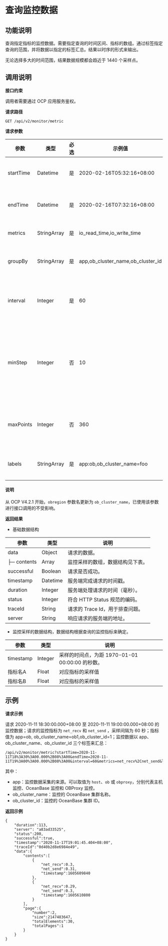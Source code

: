 # 查询监控数据

## 功能说明

查询指定指标的监控数据。需要指定查询的时间区间、指标的数组。通过标签指定查询的范围，并将数据以指定的标签汇总。结果以时序的形式来输出。

无论选择多大的时间范围，结果数据规模都会趋近于 1440 个采样点。

## 调用说明

**接口约束**

调用者需要通过 OCP 应用服务鉴权。

**请求路径**

`GET /api/v2/monitor/metric`

**请求参数**

|     参数     |     类型      | 必选 |            示例值             |       描述        |
|------------|-------------|----|----------------------------|-----------------|
| startTime | Datetime    | 是  | 2020-02-16T05:32:16+08:00  | 监控数据的开始时间。      |
| endTime   | Datetime    | 是  | 2020-02-16T07:32:16+08:00  | 监控数据的结束时间。      |
| metrics    | StringArray | 是  | io_read_time,io_write_time | 监控指标的数组。        |
| groupBy    | StringArray | 是  | app,ob_cluster_name,ob_cluster_id | 监控数据的汇总标签。      |
| interval   | Integer     | 是  | 60                         | 监控数据的时间粒度，单位为秒。 |
| minStep    | Integer     | 否   | 10                         | 查询采样间隔，代表最小监控结果采样时间间隔，默认值为 0。 |
| maxPoints  | Integer     | 否   | 360                        | 监控结果最大返回点数，默认值为 1440。        |
| labels     | StringArray | 是  | app:ob,ob_cluster_name=foo        | 监控数据的过滤条件。      |

<main id="notice" type='explain'>
<h4>说明</h4>
<p>从 OCP V4.2.1 开始，<code>obregion</code> 参数名更新为 <code>ob_cluster_name</code>，已使用该参数进行接口调用的不受影响。</p>
</main>

**返回结果**

* 基础数据结构

|     参数      |    类型    |          说明           |
|-------------|----------|-----------------------|
| data        | Object   | 请求的数据。                |
| ├─ contents | Array    | 监控采样的数组，数据结构见下表。      |
| successful  | Boolean  | 请求是否成功。               |
| timestamp   | Datetime | 服务端完成请求的时间戳。          |
| duration    | Integer  | 服务端处理请求的时间（毫秒）。       |
| status      | Integer  | 符合 HTTP Status 规范的编码。 |
| traceId     | String   | 请求的 Trace Id，用于排查问题。  |
| server      | String   | 响应请求的服务端的地址。          |

* 监控采样的数据结构，数据结构根据查询的监控指标来确定。

|    参数     |   类型    |                 说明                 |
|-----------|---------|------------------------------------|
| timestamp | Integer | 采样的时间点，为距 1970-01-01 00:00:00 的秒数。 |
| 指标名A      | Float   | 对应指标的采样值                           |
| 指标名B      | Float   | 对应指标的采样值                           |

## 示例

**请求示例**

请求 2020-11-11 18:30:00.000+08:00 至 2020-11-11 19:00:00.000+08:00 的监控数据；请求的监控指标为 `net_recv` 和 `net_send` ，采样间隔为 60 秒；指标值为 app=ob, ob_cluster_name=ob1,ob_cluster_id=1；监控数据以 app、ob_cluster_name、ob_cluster_id 三个标签来汇总：

```code
/api/v2/monitor/metric?startTime=2020-11-11T18%3A30%3A00.000%2B08%3A00&endTime=2020-11-11T19%3A00%3A00.000%2B08%3A00&interval=60&metrics=net_recv%2Cnet_send&labels=app%3Aob%2Cob_cluster_name%3Aob1%2Cob_cluster_id%3A1&groupBy=app%2Cob_cluster_name%2Cob_cluster_id
```

其中：

* app：监控数据采集的来源。可以取值为 `host`、`ob` 或 `obproxy`，分别代表主机监控、OceanBase 监控和 OBProxy 监控。
* ob_cluster_name：监控的 OceanBase 集群名称。
* ob_cluster_id：监控的 OceanBase 集群 ID。

**返回示例**

```code
{
    "duration":113,
    "server": "a83ad33525",
    "status":200,
    "successful":true,
    "timestamp":"2020-11-17T19:01:45.404+08:00",
    "traceId":"0d40b2d8e6984e49",
    "data":{
        "contents":[
            {
                "net_recv":0.3,
                "net_send":0.31,
                "timestamp":1605609840
            },
            {
                "net_recv":0.29,
                "net_send":0.3,
                "timestamp":1605610800
            }
        ],
        "page":{
            "number":2,
            "size":2147483647,
            "totalElements":30,
            "totalPages":1
        }
    }
}
```
